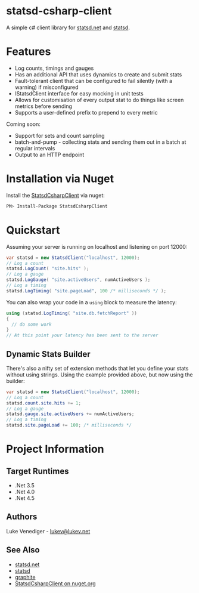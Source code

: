 # statsd-csharp-client

A simple c# client library for [statsd.net](https://github.com/lukevenediger/statsd.net/) and [statsd](https://github.com/etsy/statsd/).

# Features
* Log counts, timings and gauges
* Has an additional API that uses dynamics to create and submit stats
* Fault-tolerant client that can be configured to fail silently (with a warning) if misconfigured
* IStatsdClient interface for easy mocking in unit tests
* Allows for customisation of every output stat to do things like screen metrics before sending
* Supports a user-defined prefix to prepend to every metric

Coming soon:
* Support for sets and count sampling
* batch-and-pump - collecting stats and sending them out in a batch at regular intervals
* Output to an HTTP endpoint

# Installation via Nuget
Install the [StatsdCsharpClient](https://nuget.org/packages/StatsdCsharpClient/) via nuget:
```bash
PM> Install-Package StatsdCsharpClient
```

# Quickstart
Assuming your server is running on localhost and listening on port 12000:
```csharp
var statsd = new StatsdClient("localhost", 12000);
// Log a count
statsd.LogCount( "site.hits" );
// Log a gauge
statsd.LogGauge( "site.activeUsers", numActiveUsers );
// Log a timing
statsd.LogTiming( "site.pageLoad", 100 /* milliseconds */ );
```

You can also wrap your code in a `using` block to measure the latency:
```csharp
using (statsd.LogTiming( "site.db.fetchReport" ))
{
  // do some work
}
// At this point your latency has been sent to the server
```

## Dynamic Stats Builder
There's also a nifty set of extension methods that let you define your stats without using strings. Using the example provided above, but now using the builder:
```csharp
var statsd = new StatsdClient("localhost", 12000);
// Log a count
statsd.count.site.hits += 1;
// Log a gauge
statsd.gauge.site.activeUsers += numActiveUsers;
// Log a timing
statsd.site.pageLoad += 100; /* milliseconds */
```

# Project Information

## Target Runtimes
* .Net 3.5
* .Net 4.0
* .Net 4.5

## Authors
Luke Venediger - lukev@lukev.net

## See Also
* [statsd.net](https://github.com/lukevenediger/statsd.net/) 
* [statsd](https://github.com/etsy/statsd)
* [graphite](https://github.com/graphite-project)
* [StatsdCsharpClient on nuget.org](https://nuget.org/packages/StatsdCsharpClient/)

